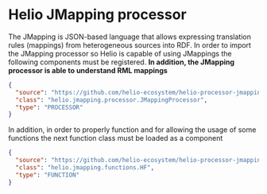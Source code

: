 
# Helio JMapping processor

The JMapping is JSON-based language that allows expressing translation rules (mappings) from heterogeneous sources into RDF. In order to import the JMapping processor so Helio is capable of using JMappings the following components must be registered. **In addition, the JMapping processor is able to understand RML mappings**

```json
{
  "source": "https://github.com/helio-ecosystem/helio-processor-jmapping/releases/download/v0.2.0/helio-processor-jmapping-0.2.0.jar",
  "class": "helio.jmapping.processor.JMappingProcessor",
  "type": "PROCESSOR"
}
```

In addition, in order to properly function and for allowing the usage of some functions the next function class must be loaded as a component

```json
{
  "source": "https://github.com/helio-ecosystem/helio-processor-jmapping/releases/download/v0.2.0/helio-processor-jmapping-0.2.0.jar",
  "class": "helio.jmapping.functions.HF",
  "type": "FUNCTION"
}
```
